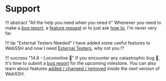 # Support
!!! abstract "All the help you need when you need it"
    Whenever you need to make a [bug report](https://github.com/isontheline/pro.webssh.net/issues/new?assignees=&labels=&template=bug_report.md&title=), a [feature request](https://github.com/isontheline/pro.webssh.net/issues/new?assignees=&labels=&template=feature_request.md&title=) or to just ask [how to](https://github.com/isontheline/pro.webssh.net/issues/new?assignees=&labels=&template=how_to.md&title=), I'm never very far.

!!! tip "External Testers Needed"
    I have added some useful features to WebSSH and now I need [External Testers](/becoming-external-tester), why not you :interrobang:

!!! success "14.8 - Locomotive :steam_locomotive:"
    If you encounter any catastrophic bug :bug:, it's time to submit a [bug report](https://github.com/isontheline/pro.webssh.net/issues/new?assignees=&labels=&template=bug_report.md&title=) for the upcoming milestone.
    You can also learn about features [added / changed / removed](/documentation/changelog/14.8/) inside the next version of WebSSH.